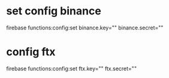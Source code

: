 # set config binance
firebase functions:config:set binance.key="" binance.secret=""

# config ftx
firebase functions:config:set ftx.key="" ftx.secret=""